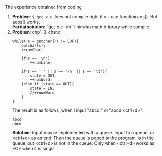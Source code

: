 The experience obtained from coding.

1. **Problem**: `$ gcc x.c` does not compile right if x.c use function cos(). But acos() works.  
   **Partial solution**: "gcc x.c -lm" link with math.h library while compile. 
2. **Problem**: chp1-3_char.c
    ```
    while((s = getchar()) != EOF){
        putchar(s);
        ++numChar;
        
        if(s == '\n')
            ++numLine;
        
        if(s == ' ' || s == '\n' || s == '\t'){
            state = OUT;
            ++numWord;
        }else if (state == OUT){
            state = IN;
            //++numWord;
        }
    }
    ``` 
    The result is as follows, when I input "abcd <enter>" or "abcd <ctrl+d>": 
    ```
    abcd
    abcd

    ```
    **Solution**: Input maybe implemented with a queue. Input to a queue, <enter> or <ctrl+d> as an end. Then the queue is poped to the program. <enter> is in the queue, but <ctrl+d> is not in the queue. Only when <ctrl+d> works as EOF when it is single.    
